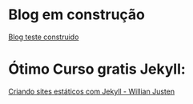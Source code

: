 # Blog em construção
[Blog teste construido](https://rubgithub.github.io/minimal-blog/)

# Ótimo Curso gratis Jekyll:
[Criando sites estáticos com Jekyll - Willian Justen](http://willianjusten.teachable.com/courses/enrolled/58512)
